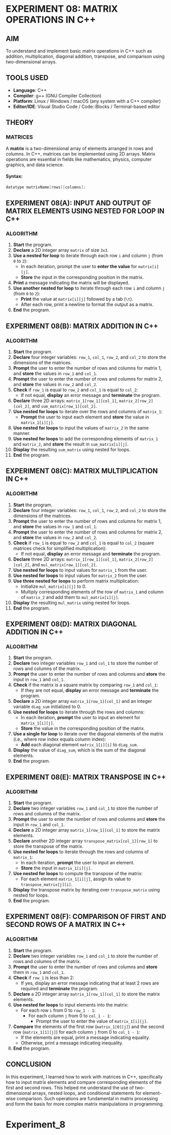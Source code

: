 
# EXPERIMENT 08: MATRIX OPERATIONS IN C++

## AIM
To understand and implement basic matrix operations in C++ such as addition, multiplication, diagonal addition, transpose, and comparison using two-dimensional arrays.

## TOOLS USED
- **Language**: C++  
- **Compiler**: g++ (GNU Compiler Collection)  
- **Platform**: Linux / Windows / macOS (any system with a C++ compiler)  
- **Editor/IDE**: Visual Studio Code / Code::Blocks / Terminal-based editor  

## THEORY

### MATRICES
A **matrix** is a two-dimensional array of elements arranged in rows and columns. In C++, matrices can be implemented using 2D arrays. Matrix operations are essential in fields like mathematics, physics, computer graphics, and data science.

#### Syntax:
```cpp
datatype matrixName[rows][columns];
```

## EXPERIMENT 08(A): INPUT AND OUTPUT OF MATRIX ELEMENTS USING NESTED FOR LOOP IN C++

### ALGORITHM

1. **Start** the program.
2. **Declare** a 2D integer array `matrix` of size `3x3`.
3. **Use a nested for loop** to iterate through each row `i` and column `j` (from `0` to `2`):
   - In each iteration, prompt the user to **enter the value** for `matrix[i][j]`.
   - **Store** the input in the corresponding position in the matrix.
4. **Print** a message indicating the matrix will be displayed.
5. **Use another nested for loop** to iterate through each row `i` and column `j` (from `0` to `2`):
   - **Print** the value at `matrix[i][j]` followed by a tab (`\t`).
   - After each row, print a newline to format the output as a matrix.
6. **End** the program.

## EXPERIMENT 08(B): MATRIX ADDITION IN C++

### ALGORITHM

1. **Start** the program.
2. **Declare** four integer variables: `row_1`, `col_1`, `row_2`, and `col_2` to store the dimensions of the matrices.
3. **Prompt** the user to enter the number of rows and columns for matrix 1, and **store** the values in `row_1` and `col_1`.
4. **Prompt** the user to enter the number of rows and columns for matrix 2, and **store** the values in `row_2` and `col_2`.
5. **Check** if `row_1` is equal to `row_2` and `col_1` is equal to `col_2`:
   - If not equal, **display** an error message and **terminate** the program.
6. **Declare** three 2D arrays: `matrix_1[row_1][col_1]`, `matrix_2[row_2][col_2]`, and `sum_matrix[row_1][col_2]`.
7. **Use nested for loops** to iterate over the rows and columns of `matrix_1`:
   - **Prompt** the user to input each element and **store** the value in `matrix_1[i][j]`.
8. **Use nested for loops** to input the values of `matrix_2` in the same manner.
9. **Use nested for loops** to add the corresponding elements of `matrix_1` and `matrix_2`, and **store** the result in `sum_matrix[i][j]`.
10. **Display** the resulting `sum_matrix` using nested for loops.
11. **End** the program.

## EXPERIMENT 08(C): MATRIX MULTIPLICATION IN C++

### ALGORITHM

1. **Start** the program.
2. **Declare** four integer variables: `row_1`, `col_1`, `row_2`, and `col_2` to store the dimensions of the matrices.
3. **Prompt** the user to enter the number of rows and columns for matrix 1, and **store** the values in `row_1` and `col_1`.
4. **Prompt** the user to enter the number of rows and columns for matrix 2, and **store** the values in `row_2` and `col_2`.
5. **Check** if `row_1` is equal to `row_2` and `col_1` is equal to `col_2` (square matrices check for simplified multiplication):
   - If not equal, **display** an error message and **terminate** the program.
6. **Declare** three 2D arrays: `matrix_1[row_1][col_1]`, `matrix_2[row_2][col_2]`, and `mul_matrix[row_1][col_2]`.
7. **Use nested for loops** to input values for `matrix_1` from the user.
8. **Use nested for loops** to input values for `matrix_2` from the user.
9. **Use three nested for loops** to perform matrix multiplication:
   - Initialize `mul_matrix[i][j]` to 0.
   - Multiply corresponding elements of the row of `matrix_1` and column of `matrix_2` and add them to `mul_matrix[i][j]`.
10. **Display** the resulting `mul_matrix` using nested for loops.
11. **End** the program.

## EXPERIMENT 08(D): MATRIX DIAGONAL ADDITION IN C++

### ALGORITHM

1. **Start** the program.
2. **Declare** two integer variables `row_1` and `col_1` to store the number of rows and columns of the matrix.
3. **Prompt** the user to enter the number of rows and columns and **store** the input in `row_1` and `col_1`.
4. **Check** if the matrix is a square matrix by comparing `row_1` and `col_1`:
   - If they are not equal, **display** an error message and **terminate** the program.
5. **Declare** a 2D integer array `matrix_1[row_1][col_1]` and an integer variable `diag_sum` initialized to 0.
6. **Use nested for loops** to iterate through the rows and columns:
   - In each iteration, **prompt** the user to input an element for `matrix_1[i][j]`.
   - **Store** the value in the corresponding position of the matrix.
7. **Use a single for loop** to iterate over the diagonal elements of the matrix (i.e., where row index equals column index):
   - **Add** each diagonal element `matrix_1[i][i]` to `diag_sum`.
8. **Display** the value of `diag_sum`, which is the sum of the diagonal elements.
9. **End** the program.

## EXPERIMENT 08(E): MATRIX TRANSPOSE IN C++

### ALGORITHM

1. **Start** the program.
2. **Declare** two integer variables `row_1` and `col_1` to store the number of rows and columns of the matrix.
3. **Prompt** the user to enter the number of rows and columns and **store** the input in `row_1` and `col_1`.
4. **Declare** a 2D integer array `matrix_1[row_1][col_1]` to store the matrix elements.
5. **Declare** another 2D integer array `transpose_matrix[col_1][row_1]` to store the transpose of the matrix.
6. **Use nested for loops** to iterate through the rows and columns of `matrix_1`:
   - In each iteration, **prompt** the user to input an element.
   - **Store** the input in `matrix_1[i][j]`.
7. **Use nested for loops** to compute the transpose of the matrix:
   - For each element `matrix_1[i][j]`, assign its value to `transpose_matrix[j][i]`.
8. **Display** the transpose matrix by iterating over `transpose_matrix` using nested for loops.
9. **End** the program.

## EXPERIMENT 08(F): COMPARISON OF FIRST AND SECOND ROWS OF A MATRIX IN C++

### ALGORITHM

1. **Start** the program.
2. **Declare** two integer variables `row_1` and `col_1` to store the number of rows and columns of the matrix.
3. **Prompt** the user to enter the number of rows and columns and **store** them in `row_1` and `col_1`.
4. **Check** if `row_1` is less than 2:
   - If yes, display an error message indicating that at least 2 rows are required and **terminate** the program.
5. **Declare** a 2D integer array `matrix_1[row_1][col_1]` to store the matrix elements.
6. **Use nested for loops** to input elements into the matrix:
   - For each row `i` from 0 to `row_1 - 1`:
     - For each column `j` from 0 to `col_1 - 1`:
       - Prompt the user to enter the value of `matrix_1[i][j]`.
7. **Compare** the elements of the first row (`matrix_1[0][j]`) and the second row (`matrix_1[1][j]`) for each column `j` from 0 to `col_1 - 1`:
   - If the elements are equal, print a message indicating equality.
   - Otherwise, print a message indicating inequality.
8. **End** the program.

## CONCLUSION

In this experiment, I learned how to work with matrices in C++, specifically how to input matrix elements and compare corresponding elements of the first and second rows. This helped me understand the use of two-dimensional arrays, nested loops, and conditional statements for element-wise comparison. Such operations are fundamental in matrix processing and form the basis for more complex matrix manipulations in programming.
# Experiment_8
